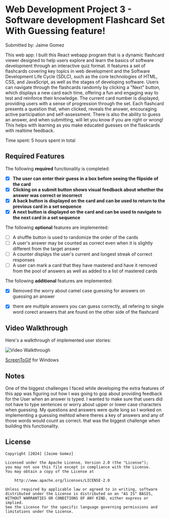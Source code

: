 # Web Development Project 3 - Software development Flashcard Set With Guessing feature!
Submitted by: Jaime Gomez

This web app: I built this React webapp program that is a dynamic flashcard viewer designed to help users explore and learn the basics of software development through an interactive quiz format. It features a set of flashcards covering key topics in web development and the Software Development Life Cycle (SDLC), such as the core technologies of HTML, CSS, and JavaScript, as well as the stages of developing software. Users can navigate through the flashcards randomly by clicking a "Next" button, which displays a new card each time, offering a fun and engaging way to test and reinforce their knowledge. The current card number is displayed, providing users with a sense of progression through the set. Each flashcard presents a question that, when clicked, reveals the answer, encouraging active participation and self-assessment. There is also the ability to guess an answer, and when submitting, will let you know if you are right or wrong! This helps with learning as you make educated guesses on the flaskcards with realtime feedback.

Time spent: 5 hours spent in total

## Required Features

The following **required** functionality is completed:

- [X] **The user can enter their guess in a box before seeing the flipside of the card**
- [X] **Clicking on a submit button shows visual feedback about whether the answer was correct or incorrect**
- [X] **A back button is displayed on the card and can be used to return to the previous card in a set sequence**
- [X] **A next button is displayed on the card and can be used to navigate to the next card in a set sequence**

The following **optional** features are implemented:

- [ ] A shuffle button is used to randomize the order of the cards
- [ ] A user's answer may be counted as correct even when it is slightly different from the target answer
- [ ] A counter displays the user's current and longest streak of correct responses
- [ ] A user can mark a card that they have mastered and have it removed from the pool of answers as well as added to a list of mastered cards

The following **additional** features are implemented:

* [X] Removed the worry about camel case guessing for answers on guessing an answer
* [X] there are multiple answers you can guess correctly, all refering to single word corect answers that are found on the other side of the flashcard
      

## Video Walkthrough

Here's a walkthrough of implemented user stories:

<img src='https://imgur.com/a/rCHWZvg.gif' title='Video Walkthrough' width='' alt='Video Walkthrough' />

[ScreenToGif](https://www.screentogif.com/) for Windows


## Notes

One of the biggest challenges I faced while developing the extra features of this app was figuring out how I was going to gop about providing feedback for the User when an answer is typed. I wanted to make sure that users did not have to type sentences or worry about upper or lower case characters when guessing. My questions and answers were quite long so I worked on implementing a guessing mehtod where theres a key of answers and any of those words would count as correct. that was the biggest challenge when building this functionality.

## License

    Copyright [2024] [Jaime Gomez]

    Licensed under the Apache License, Version 2.0 (the "License");
    you may not use this file except in compliance with the License.
    You may obtain a copy of the License at

        http://www.apache.org/licenses/LICENSE-2.0

    Unless required by applicable law or agreed to in writing, software
    distributed under the License is distributed on an "AS IS" BASIS,
    WITHOUT WARRANTIES OR CONDITIONS OF ANY KIND, either express or implied.
    See the License for the specific language governing permissions and
    limitations under the License.
